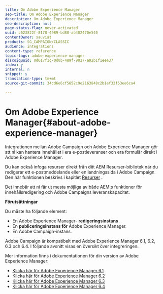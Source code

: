 ```yaml
---
title: Om Adobe Experience Manager
seo-title: Om Adobe Experience Manager
description: Om Adobe Experience Manager
seo-description: null
page-status-flag: never-activated
uuid: c523822f-8178-4989-bd88-ab402470e540
contentOwner: sauviat
products: SG_CAMPAIGN/CLASSIC
audience: integrations
content-type: reference
topic-tags: adobe-experience-manager
discoiquuid: 0d617f1c-0d0b-489f-9027-a92b1f1eee37
index: y
internal: n
snippet: y
translation-type: tm+mt
source-git-commit: 34cd6e6cf5652c9e2163848c2b1ef32f53ee6ca4

---
```



# Om Adobe Experience Manager{#about-adobe-experience-manager}

Integrationen mellan Adobe Campaign och Adobe Experience Manager gör att ni kan hantera innehållet i era e-postleveranser och era formulär direkt i Adobe Experience Manager.

Du kan också infoga resurser direkt från ditt AEM Resurser-bibliotek när du redigerar ett e-postmeddelande eller en landningssida i Adobe Campaign. Den här funktionen beskrivs i kapitlet [Resurser](../../integrations/using/sharing-assets-with-adobe-experience-cloud.md) .

Det innebär att ni får ut mesta möjliga av både AEM:s funktioner för innehållsredigering och Adobe Campaigns leveranskapacitet.

**Förutsättningar**

Du måste ha följande element:

* En Adobe Experience Manager- **redigeringsinstans** .
* En **publiceringsinstans för** Adobe Experience Manager.
* En Adobe Campaign-instans.

Adobe Campaign är kompatibelt med Adobe Experience Manager 6.1, 6.2, 6.3 och 6.4. I följande avsnitt visas en översikt över integreringen.

Mer information finns i dokumentationen för din version av Adobe Experience Manager:

* [Klicka här för Adobe Experience Manager 6.1](https://docs.adobe.com/docs/en/aem/6-1/administer/integration/marketing-cloud/campaign/campaignonpremise.html)
* [Klicka här för Adobe Experience Manager 6.2](https://docs.adobe.com/docs/en/aem/6-2/administer/integration/marketing-cloud/campaign/campaignonpremise.html)
* [Klicka här för Adobe Experience Manager 6.3](https://helpx.adobe.com/experience-manager/6-3/sites/administering/using/campaignonpremise.html)
* [Klicka här för Adobe Experience Manager 6.4](https://helpx.adobe.com/experience-manager/6-4/sites/administering/using/campaignonpremise.html)

